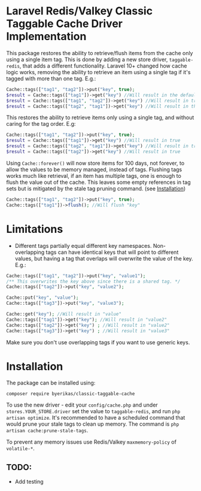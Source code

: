 # Laravel Redis/Valkey Classic Taggable Cache Driver Implementation
This package restores the ability to retrieve/flush items from the cache only using a single item tag. 
This is done by adding a new store driver, `taggable-redis`, that adds a different functionality.
Laravel 10+ changed how cache logic works, removing the ability to retrieve an item using a single tag if it's tagged with more than one tag. E.g.:
```php
Cache::tags(["tag1", "tag2"])->put("key", true);
$result = Cache::tags(["tag1"])->get("key") //Will result in the default value (null)
$result = Cache::tags(["tag1", "tag2"])->get("key") //Will result in true
$result = Cache::tags(["tag2", "tag1"])->get("key") //Will result in the default value (null)
```
This restores the ability to retrieve items only using a single tag, and without caring for the tag order. E.g:
```php
Cache::tags(["tag1", "tag2"])->put("key", true);
$result = Cache::tags(["tag1"])->get("key") //Will result in true
$result = Cache::tags(["tag2", "tag1"])->get("key") //Will result in true
$result = Cache::tags(["tag2"])->get("key") //Will result in true
```
Using `Cache::forever()` will now store items for 100 days, not forever, to allow the values to be memory managed, instead of tags.
Flushing tags works much like retrieval, if an item has multiple tags, one is enough to flush the value out of the cache. This leaves some empty references in tag sets but is mitigated by the stale tag pruning command. (see [Installation](#installation))
```php
Cache::tags(["tag1", "tag2"])->put("key", true);
Cache::tags(["tag1"])->flush(); //Will flush "key"
```

# Limitations
- Different tags partially equal different key namespaces. Non-overlapping tags can have identical keys that will point to different values, but having a tag that overlaps will overwrite the value of the key.  E.g.:
```php
Cache::tags(["tag1", "tag2"])->put("key", "value1");
/** This overwrites the key above since there is a shared tag. */
Cache::tags(["tag2"])->put("key", "value2");

Cache::put("key", "value");
Cache::tags(["tag3"])->put("key", "value3");

Cache::get("key"); //Will result in "value"
Cache::tags(["tag1"])->get("key"); //Will result in "value2"
Cache::tags(["tag2"])->get("key") ; //Will result in "value2"
Cache::tags(["tag3"])->get("key") ; //Will result in "value3"
```
Make sure you don't use overlapping tags if you want to use generic keys.

# Installation
The package can be installed using:
```
composer require byerikas/classic-taggable-cache
```
To use the new driver - edit your `config/cache.php` and under `stores.YOUR_STORE.driver` set the value to `taggable-redis`, and run `php artisan optimize`.
It's recommended to have a scheduled command that would prune your stale tags to clean up memory. The command is `php artisan cache:prune-stale-tags`.

To prevent any memory issues use Redis/Valkey `maxmemory-policy` of `volatile-*`.

## TODO:
- Add testing
